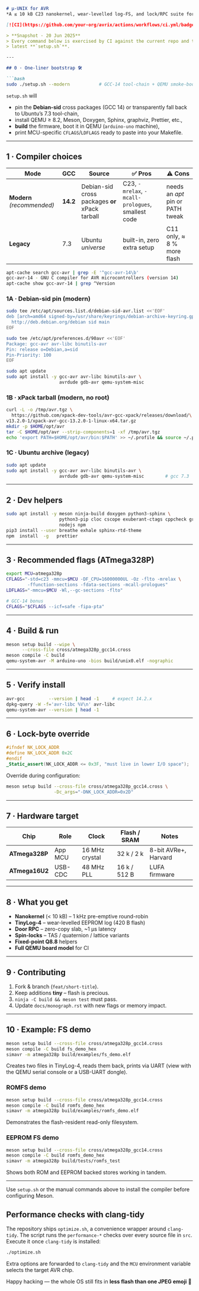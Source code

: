````markdown
# µ-UNIX for AVR  
*A ≤ 10 kB C23 nanokernel, wear-levelled log-FS, and lock/RPC suite for the Arduino Uno R3.*

[![CI](https://github.com/your-org/avrix/actions/workflows/ci.yml/badge.svg)](https://github.com/your-org/avrix/actions)

> **Snapshot · 20 Jun 2025**  
> Every command below is exercised by CI against the current repo and the
> latest **`setup.sh`**.

---

## 0 · One-liner bootstrap 🛠

```bash
sudo ./setup.sh --modern           # GCC-14 tool-chain + QEMU smoke-boot
````

`setup.sh` will

* pin the **Debian-sid** cross packages (GCC 14) or transparently fall back to Ubuntu’s 7.3 tool-chain,
* install QEMU ≥ 8.2, Meson, Doxygen, Sphinx, graphviz, Prettier, etc.,
* **build** the firmware, boot it in QEMU (`arduino-uno` machine),
* print MCU-specific `CFLAGS`/`LDFLAGS` ready to paste into your Makefile.

---

## 1 · Compiler choices

| Mode                       | GCC      | Source                                         | ✅ Pros                                            | ⚠️ Cons                          |
| -------------------------- | -------- | ---------------------------------------------- | ------------------------------------------------- | -------------------------------- |
| **Modern** *(recommended)* | **14.2** | Debian-sid cross packages **or** xPack tarball | C23, `-mrelax`, `-mcall-prologues`, smallest code | needs an *apt* pin or PATH tweak |
| **Legacy**                 | 7.3      | Ubuntu *universe*                              | built-in, zero extra setup                        | C11 only, ≈ 8 % more flash       |

```bash
apt-cache search gcc-avr | grep -E '^gcc-avr-14\b'
gcc-avr-14 - GNU C compiler for AVR microcontrollers (version 14)
apt-cache show gcc-avr-14 | grep ^Version
```

### 1A · Debian-sid pin (modern)

```bash
sudo tee /etc/apt/sources.list.d/debian-sid-avr.list <<'EOF'
deb [arch=amd64 signed-by=/usr/share/keyrings/debian-archive-keyring.gpg] \
  http://deb.debian.org/debian sid main
EOF

sudo tee /etc/apt/preferences.d/90avr <<'EOF'
Package: gcc-avr avr-libc binutils-avr
Pin: release o=Debian,a=sid
Pin-Priority: 100
EOF

sudo apt update
sudo apt install -y gcc-avr avr-libc binutils-avr \
                    avrdude gdb-avr qemu-system-misc
```

### 1B · xPack tarball (modern, no root)

```bash
curl -L -o /tmp/avr.tgz \
  https://github.com/xpack-dev-tools/avr-gcc-xpack/releases/download/\
v13.2.0-1/xpack-avr-gcc-13.2.0-1-linux-x64.tar.gz
mkdir -p $HOME/opt/avr
tar -C $HOME/opt/avr --strip-components=1 -xf /tmp/avr.tgz
echo 'export PATH=$HOME/opt/avr/bin:$PATH' >> ~/.profile && source ~/.profile
```

### 1C · Ubuntu archive (legacy)

```bash
sudo apt update
sudo apt install -y gcc-avr avr-libc binutils-avr \
                    avrdude gdb-avr qemu-system-misc        # gcc 7.3
```

---

## 2 · Dev helpers

```bash
sudo apt install -y meson ninja-build doxygen python3-sphinx \
                    python3-pip cloc cscope exuberant-ctags cppcheck graphviz \
                    nodejs npm
pip3 install --user breathe exhale sphinx-rtd-theme
npm  install  -g   prettier
```

---

## 3 · Recommended flags (ATmega328P)

```bash
export MCU=atmega328p
CFLAGS="-std=c23 -mmcu=$MCU -DF_CPU=16000000UL -Oz -flto -mrelax \
        -ffunction-sections -fdata-sections -mcall-prologues"
LDFLAGS="-mmcu=$MCU -Wl,--gc-sections -flto"

# GCC-14 bonus
CFLAGS="$CFLAGS --icf=safe -fipa-pta"
```

---

## 4 · Build & run

```bash
meson setup build --wipe \
      --cross-file cross/atmega328p_gcc14.cross
meson compile -C build
qemu-system-avr -M arduino-uno -bios build/unix0.elf -nographic
```

---

## 5 · Verify install

```bash
avr-gcc         --version | head -1     # expect 14.2.x
dpkg-query -W -f='avr-libc %V\n' avr-libc
qemu-system-avr --version | head -1
```

---

## 6 · Lock-byte override

```c
#ifndef NK_LOCK_ADDR
#define NK_LOCK_ADDR 0x2C
#endif
_Static_assert(NK_LOCK_ADDR <= 0x3F, "must live in lower I/O space");
```

Override during configuration:

```bash
meson setup build --cross-file cross/atmega328p_gcc14.cross \
                  -Dc_args="-DNK_LOCK_ADDR=0x2D"
```

---

## 7 · Hardware target

| Chip           | Role    | Clock          | Flash / SRAM | Notes                |
| -------------- | ------- | -------------- | ------------ | -------------------- |
| **ATmega328P** | App MCU | 16 MHz crystal | 32 k / 2 k   | 8-bit AVRe+, Harvard |
| **ATmega16U2** | USB-CDC | 48 MHz PLL     | 16 k / 512 B | LUFA firmware        |

---

## 8 · What you get

* **Nanokernel** (< 10 kB) – 1 kHz pre-emptive round-robin
* **TinyLog-4** – wear-levelled EEPROM log (420 B flash)
* **Door RPC** – zero-copy slab, \~1 µs latency
* **Spin-locks** – TAS / quaternion / lattice variants
* **Fixed-point Q8.8** helpers
* **Full QEMU board model** for CI

---

## 9 · Contributing

1. Fork & branch (`feat/short-title`).
2. Keep additions **tiny** – flash is precious.
3. `ninja -C build && meson test` must pass.
4. Update `docs/monograph.rst` with new flags or memory impact.

---

## 10 · Example: FS demo

```bash
meson setup build --cross-file cross/atmega328p_gcc14.cross
meson compile -C build fs_demo_hex
simavr -m atmega328p build/examples/fs_demo.elf
```

Creates two files in TinyLog-4, reads them back, prints via UART (view
with the QEMU serial console or a USB-UART dongle).

### ROMFS demo

```bash
meson setup build --cross-file cross/atmega328p_gcc14.cross
meson compile -C build romfs_demo_hex
simavr -m atmega328p build/examples/romfs_demo.elf
```

Demonstrates the flash-resident read-only filesystem.

### EEPROM FS demo

```bash
meson setup build --cross-file cross/atmega328p_gcc14.cross
meson compile -C build romfs_demo_hex
simavr -m atmega328p build/tests/romfs_test
```

Shows both ROM and EEPROM backed stores working in tandem.

---

Use `setup.sh` or the manual commands above to install the compiler
before configuring Meson.

## Performance checks with clang-tidy

The repository ships `optimize.sh`, a convenience wrapper around
``clang-tidy``. The script runs the ``performance-*`` checks over every
source file in ``src``. Execute it once ``clang-tidy`` is installed:

```bash
./optimize.sh
```

Extra options are forwarded to ``clang-tidy`` and the ``MCU``
environment variable selects the target AVR chip.

Happy hacking — the whole OS still fits in **less flash than one JPEG emoji** 🐜

```
```
